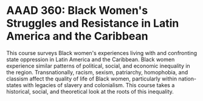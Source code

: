 # AAAD 360: Black Women's Struggles and Resistance in Latin America and the Caribbean

This course surveys Black women's experiences living with and confronting state oppression in Latin America and the Caribbean. Black women experience similar patterns of political, social, and economic inequality in the region. Transnationally, racism, sexism, patriarchy, homophobia, and classism affect the quality of life of Black women, particularly within nation-states with legacies of slavery and colonialism. This course takes a historical, social, and theoretical look at the roots of this inequality.
